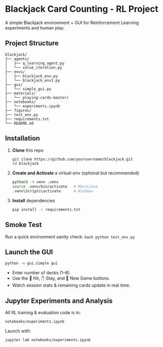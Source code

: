 # Blackjack Card Counting - RL Project
A simple Blackjack environment + GUI for Reinforcement Learning experiments and human play.

## Project Structure

```text
blackjack/
├── agents/
│   ├── q_learning_agent.py
│   └── value_iteration.py
├── envs/
│   ├── blackjack_env.py
│   └── blackjack_env1.py
├── gui/
│   └── simple_gui.py
├── materials/
│   └── playing-cards-master/
├── notebooks/
│   └── experiments.ipynb
├── figures/
├── test_env.py
├── requirements.txt
└── README.md
```

## Installation

1. **Clone** this repo  
   ```bash
   git clone https://github.com/yourusername/blackjack.git
   cd blackjack
   ```

2. **Create and Activate** a virtual-env (optional but recommended)
     ```bash
     python3 -m venv .venv
     source .venv/bin/activate   # Mac/Linux
     .venv\Scripts\activate      # Windows
     ```

4. **Install** dependencies
      ```bash
      pip install -r requirements.txt
      ```
      
## Smoke Test
Run a quick environment sanity check:
    ```bash
    python test_env.py
    ```

## Launch the GUI
  ```bash
  python -m gui.simple gui
  ```

* Enter number of decks (1–8).
* Use the 👊 Hit, ✋ Stay, and 🔄 New Game buttons.
* Watch session stats & remaining cards update in real time.

## Jupyter Experiments and Analysis
All RL training & evaluation code is in:
  ```bash
  notebooks/experiments.ipynb
  ```

Launch with:
  ```bash
jupyter lab notebooks/experiments.ipynb
  ```










